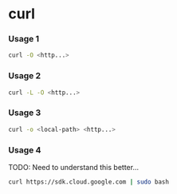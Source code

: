 # curl

### Usage 1

```bash
curl -O <http...>
```

### Usage 2

```bash
curl -L -O <http...>
```

### Usage 3

```bash
curl -o <local-path> <http...>
```

### Usage 4
TODO: Need to understand this better...

```bash
curl https://sdk.cloud.google.com | sudo bash
```



